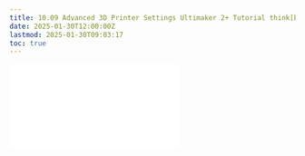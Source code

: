 ```yaml
---
title: 10.09 Advanced 3D Printer Settings Ultimaker 2+ Tutorial think[box]
date: 2025-01-30T12:00:00Z
lastmod: 2025-01-30T09:03:17
toc: true
---
```


![Link to included file content](../../../../digital-fabrication/3d-printing/advanced-ultimaker-2+-settings-thinkbox.md)
